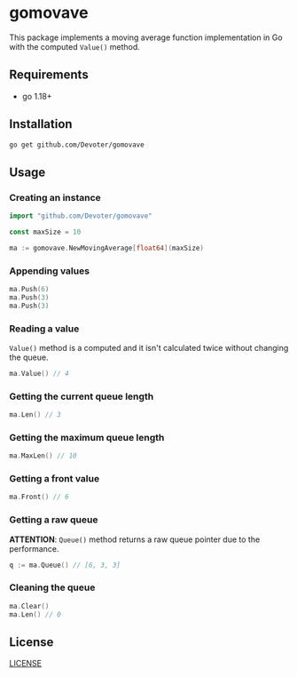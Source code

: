 # gomovave

This package implements a moving average function implementation in Go with the computed `Value()` method.

## Requirements

* go 1.18+

## Installation

```sh
go get github.com/Devoter/gomovave
```

## Usage

### Creating an instance

```go
import "github.com/Devoter/gomovave"

const maxSize = 10

ma := gomovave.NewMovingAverage[float64](maxSize)
```

### Appending values

```go
ma.Push(6)
ma.Push(3)
ma.Push(3)
```

### Reading a value

`Value()` method is a computed and it isn't calculated twice without changing the queue.

```go
ma.Value() // 4
```

### Getting the current queue length

```go
ma.Len() // 3
```

### Getting the maximum queue length

```go
ma.MaxLen() // 10
```

### Getting a front value

```go
ma.Front() // 6
```

### Getting a raw queue

**ATTENTION**: `Queue()` method returns a raw queue pointer due to the performance.

```go
q := ma.Queue() // [6, 3, 3]
```

### Cleaning the queue

```go
ma.Clear()
ma.Len() // 0
```

## License

[LICENSE](./LICENSE)

